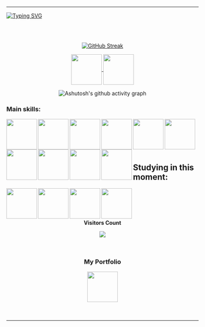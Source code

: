 ------------------------------------------------------------------------------------------------------------------------
[![Typing SVG](https://readme-typing-svg.herokuapp.com?font=Fira+Code&size=30&pause=1000&color=F7A100&background=FFFFFF00&center=true&random=true&width=900&lines=Hello%2C+My+Name+Is+Liedson+Oliveira;Welcome+To+My+GitHub)](https://git.io/typing-svg)

<br>
<br>

<div align="center">
  
[![GitHub Streak](https://github-readme-streak-stats.herokuapp.com?user=Ol1veirx&theme=gruvbox&date_format=j%20M%5B%20Y%5D&mode=weekly&card_width=700)](https://git.io/streak-stats)

</div>

<div align="center">
  
<a href="mailto:liedsonleite3@hotmail.com">
<img align="center"  height="80" width="80" src="https://github.com/carolbarbosa101/carolbarbosa101/assets/44561610/2856fdde-3200-4398-8290-a0e45d3a35a0">
</a>


<a  href="https://www.linkedin.com/in/liedson-d-o-leite/" target=_blank>
<img align="center"  height="80" width="80" src="https://github.com/carolbarbosa101/carolbarbosa101/assets/44561610/bc26a6f8-f0d3-4f15-82e1-55680c48f269">
</a>

</div>

<div align="center" >
  
![Ashutosh's github activity graph](https://ssr-contributions-svg.vercel.app/_/Ol1veirx?chart=3dbar&gap=0.6&scale=2&flatten=2&animation=wave&animation_duration=1&animation_delay=0.05&animation_amplitude=20&animation_frequency=0.5&animation_wave_center=10_0&format=svg&weeks=30&theme=yellow&dark=true) 


</div>


### Main skills:
<div align="left"> 

<img align="left" height="80" width="80" src="https://github.com/Ol1veirx/Ol1veirx/assets/144238601/e45c110c-395e-4c33-b067-262e58cb267a">

<img align="left" height="80" width="80" src="https://github.com/Ol1veirx/Ol1veirx/assets/144238601/b7707938-deae-48dc-a34c-817263c2b502">

<img align="left"  height="80" width="80" src="https://cdn.icon-icons.com/icons2/2107/PNG/512/file_type_typescript_official_icon_130107.png">

<img align="left"  height="80" width="80" src="https://github.com/carolbarbosa101/carolbarbosa101/assets/44561610/2a52f515-32c0-419a-8550-d196743d93dd">

<img align="left"  height="80" width="80" src="https://cdn.icon-icons.com/icons2/2699/PNG/512/nestjs_logo_icon_168087.png">

<img align="left"  height="80" width="80" src="https://github.com/Ol1veirx/Ol1veirx/assets/144238601/41e5d295-eccf-4210-abb3-f59990e0d342">

<img align="left"  height="80" width="80" src="https://github.com/Ol1veirx/Ol1veirx/assets/144238601/b0093d77-0498-49a7-9742-b7b2a1ad90b3">

<img align="left"  height="80" width="80" src="https://github.com/carolbarbosa101/carolbarbosa101/assets/44561610/bea3fe91-c320-4c5f-918e-fa6abe8ec1cc">

<img align="left"  height="80" width="80" src="https://github.com/carolbarbosa101/carolbarbosa101/assets/44561610/5d7b8d42-878a-4d07-aebc-f2af02475be6">

<img  align="left"  height="80" width="80" src="https://github.com/Ol1veirx/Ol1veirx/assets/144238601/95ada31c-aada-46a4-ae63-8813f99f3f81">

</div>

<br>
<br> 
<br>
<br>
<br>

<h2 align="left"> Studying in this moment: </h2>

<div align="left"> 

<img align="left"  height="80" width="80" src="https://github.com/carolbarbosa101/carolbarbosa101/assets/44561610/e3520d7c-c3c2-4dff-90e2-86355adc6f7c">

<img align="left"  height="80" width="80" src="https://github.com/carolbarbosa101/carolbarbosa101/assets/44561610/2a52f515-32c0-419a-8550-d196743d93dd">

<img align="left"  height="80" width="80" src="https://cdn.icon-icons.com/icons2/2699/PNG/512/nestjs_logo_icon_168087.png">

<img align="left"  height="80" width="80" src="https://github.com/Ol1veirx/Ol1veirx/assets/144238601/b0093d77-0498-49a7-9742-b7b2a1ad90b3">

</div>


<div align="center">
  
<br>
<br>
<br>
<br>

<p align="centre"><b>Visitors Count</b></p> 
  
<p align="center"><img align="center" src="https://visit-counter.vercel.app/counter.png?page=https%3A%2F%2Fgithub.com%2FOl1veirx&s=55&c=ffa200&bg=00000000&no=2&ff=electrolize&tb=&ta=" /></p> 
<br>
</div>


<div align="center">
<h3>My Portfolio</h3>
<a href="https://myportfolio-iota-smoky.vercel.app/about" target="_blank">
<img align="center" height="80" width="80" src="https://github.com/Ol1veirx/Ol1veirx/assets/144238601/75f06104-91e3-40b7-815d-3a8c7f3b66f2">
</a>
</div>

<br>
<br> 

------------------------------------------------------------------------------------------------------------------------







